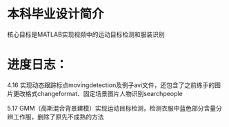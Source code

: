 # 本科毕业设计简介
核心目标是MATLAB实现视频中的运动目标检测和服装识别

# 进度日志：
4.16 实现动态跟踪标点movingdetection及例子avi文件，还包含了之前练手的图片更改格式changeformat、固定场景图片人物识别searchpeople

5.17 GMM（高斯混合背景建模）实现运动目标检测，检测衣服中蓝色部分含量分辨工作服，删除了原先不成熟的方法
